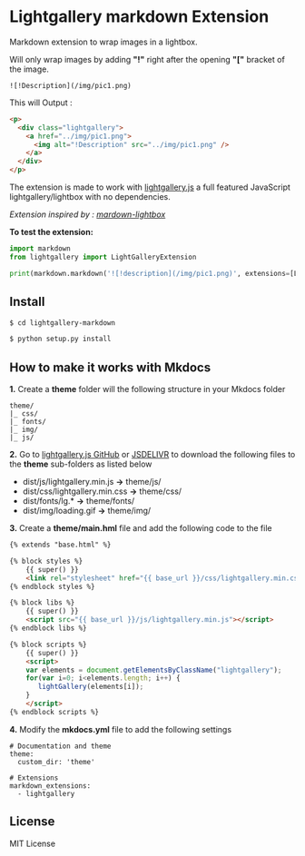 # Lightgallery markdown Extension

Markdown extension to wrap images in a lightbox.

Will only wrap images by adding **"!"** right after the opening **"["** bracket of the image.

```
![!Description](/img/pic1.png)
```

This will Output :

```html
<p>
  <div class="lightgallery">
    <a href="../img/pic1.png">
      <img alt="!Description" src="../img/pic1.png" />
    </a>
  </div>
</p>
```

The extension is made to work with [lightgallery.js](https://github.com/sachinchoolur/lightgallery.js) a full featured JavaScript lightgallery/lightbox with no dependencies.

*Extension inspired by : [mardown-lightbox](https://github.com/AliciaSchep/markdown-lightbox)*

**To test the extension:**

```python
import markdown
from lightgallery import LightGalleryExtension

print(markdown.markdown('![!description](/img/pic1.png)', extensions=[LightGalleryExtension()]))
```


## Install

```bash
$ cd lightgallery-markdown

$ python setup.py install
```

## How to make it works with Mkdocs

**1.** Create a **theme** folder will the following structure in your Mkdocs folder

```
theme/
|_ css/
|_ fonts/
|_ img/
|_ js/
````

**2.** Go to [lightgallery.js GitHub](https://github.com/sachinchoolur/lightgallery.js) or [JSDELIVR](https://www.jsdelivr.com/package/npm/lightgallery.js) to download the following files to the **theme** sub-folders as listed below

- dist/js/lightgallery.min.js **->** theme/js/
- dist/css/lightgallery.min.css **->** theme/css/
- dist/fonts/lg.* **->** theme/fonts/
- dist/img/loading.gif **->** theme/img/

**3.** Create a **theme/main.hml** file and add the following code to the file

```html
{% extends "base.html" %}

{% block styles %}
    {{ super() }}
    <link rel="stylesheet" href="{{ base_url }}/css/lightgallery.min.css">
{% endblock styles %}

{% block libs %}
    {{ super() }}
    <script src="{{ base_url }}/js/lightgallery.min.js"></script>
{% endblock libs %}

{% block scripts %}
    {{ super() }}
    <script>
    var elements = document.getElementsByClassName("lightgallery");
    for(var i=0; i<elements.length; i++) {
       lightGallery(elements[i]);
    }
    </script>
{% endblock scripts %}
```

**4.** Modify the **mkdocs.yml** file to add the following settings

```
# Documentation and theme
theme:
  custom_dir: 'theme'
```


```
# Extensions
markdown_extensions:
  - lightgallery
```

## License

MIT License
